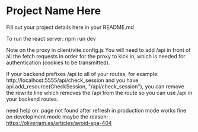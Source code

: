 # Project Name Here
Fill out your project details here in your README.md


To run the react server:
npm run dev 


Note on the proxy in client/vite.config.js
You will need to add /api in front of all the fetch requests in order for the proxy to kick in, which is needed for authentication (cookies to be transmitted).

If your backend prefixes /api to all of your routes, for example: http://localhost:5555/api/check_session and you have api.add_resource(CheckSession, "/api/check_session"), you can remove the rewrite line which removes the /api from the route so you can use /api in your backend routes.



need help on:
page not found after refresh in production mode
works fine on development mode
maybe the reason: https://oliverjam.es/articles/avoid-spa-404

